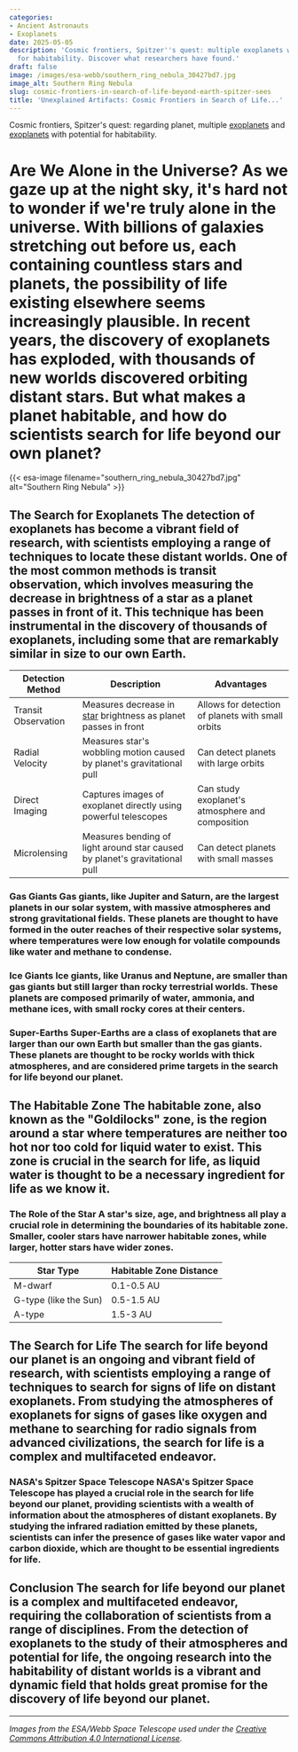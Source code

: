 ```yaml
---
categories:
- Ancient Astronauts
- Exoplanets
date: 2025-05-05
description: 'Cosmic frontiers, Spitzer''s quest: multiple exoplanets with potential
  for habitability. Discover what researchers have found.'
draft: false
image: /images/esa-webb/southern_ring_nebula_30427bd7.jpg
image_alt: Southern Ring Nebula
slug: cosmic-frontiers-in-search-of-life-beyond-earth-spitzer-sees
title: 'Unexplained Artifacts: Cosmic Frontiers in Search of Life...'
---
```


Cosmic frontiers, Spitzer's quest: regarding planet, multiple [exoplanets](/blog/the-enigmatic-realm-of-exoplanets-and-the-quest-for-habitabl) and [exoplanets](/blog/the-elusive-allure-of-exoplanets-and-the-quest-for-a-new-ear) with potential for habitability.

# Are We Alone in the Universe? As we gaze up at the night sky, it's hard not to wonder if we're truly alone in the universe. With billions of galaxies stretching out before us, each containing countless stars and planets, the possibility of life existing elsewhere seems increasingly plausible. In recent years, the discovery of exoplanets has exploded, with thousands of new worlds discovered orbiting distant stars. But what makes a planet habitable, and how do scientists search for life beyond our own planet?
{{< esa-image filename="southern_ring_nebula_30427bd7.jpg" alt="Southern Ring Nebula" >}}



 ## The Search for Exoplanets The detection of exoplanets has become a vibrant field of research, with scientists employing a range of techniques to locate these distant worlds. One of the most common methods is transit observation, which involves measuring the decrease in brightness of a star as a planet passes in front of it. This technique has been instrumental in the discovery of thousands of exoplanets, including some that are remarkably similar in size to our own Earth.

 | **Detection Method** | **Description** | **Advantages** |
| --- | --- | --- |
| Transit Observation | Measures decrease in [star](/blog/discovering-new-worlds-nasas-quest-for-exoplanets-and-the-se) brightness as planet passes in front | Allows for detection of planets with small orbits |
| Radial Velocity | Measures star's wobbling motion caused by planet's gravitational pull | Can detect planets with large orbits |
| Direct Imaging | Captures images of exoplanet directly using powerful telescopes | Can study exoplanet's atmosphere and composition |
| Microlensing | Measures bending of light around star caused by planet's gravitational pull | Can detect planets with small masses | ## Planetary Classification As the number of exoplanet discoveries grows, so too does our understanding of the diverse range of planetary types that exist. From gas giants and ice giants to super-Earths and rocky terrestrial worlds, each category provides valuable insights into the formation and evolution of planetary systems.

 ### Gas Giants Gas giants, like Jupiter and Saturn, are the largest planets in our solar system, with massive atmospheres and strong gravitational fields. These planets are thought to have formed in the outer reaches of their respective solar systems, where temperatures were low enough for volatile compounds like water and methane to condense.

 ### Ice Giants Ice giants, like Uranus and Neptune, are smaller than gas giants but still larger than rocky terrestrial worlds. These planets are composed primarily of water, ammonia, and methane ices, with small rocky cores at their centers.

 ### Super-Earths Super-Earths are a class of exoplanets that are larger than our own Earth but smaller than the gas giants. These planets are thought to be rocky worlds with thick atmospheres, and are considered prime targets in the search for life beyond our planet.

 ## The Habitable Zone The habitable zone, also known as the "Goldilocks" zone, is the region around a star where temperatures are neither too hot nor too cold for liquid water to exist. This zone is crucial in the search for life, as liquid water is thought to be a necessary ingredient for life as we know it.

 ### The Role of the Star A star's size, age, and brightness all play a crucial role in determining the boundaries of its habitable zone. Smaller, cooler stars have narrower habitable zones, while larger, hotter stars have wider zones.

 | **Star Type** | **Habitable Zone Distance** |
| --- | --- |
| M-dwarf | 0.1-0.5 AU |
| G-type (like the Sun) | 0.5-1.5 AU |
| A-type | 1.5-3 AU | ### The Role of the Planet A planet's atmosphere, magnetic field, and geological activity all play a crucial role in determining its habitability. A planet with a thick atmosphere, for example, may be able to retain heat and maintain liquid water on its surface, while a planet with a strong magnetic field may be able to protect its atmosphere from stellar winds.

 ## The Search for Life The search for life beyond our planet is an ongoing and vibrant field of research, with scientists employing a range of techniques to search for signs of life on distant exoplanets. From studying the atmospheres of exoplanets for signs of gases like oxygen and methane to searching for radio signals from advanced civilizations, the search for life is a complex and multifaceted endeavor.

 ### NASA's Spitzer Space Telescope NASA's Spitzer Space Telescope has played a crucial role in the search for life beyond our planet, providing scientists with a wealth of information about the atmospheres of distant exoplanets. By studying the infrared radiation emitted by these planets, scientists can infer the presence of gases like water vapor and carbon dioxide, which are thought to be essential ingredients for life.

 ## Conclusion The search for life beyond our planet is a complex and multifaceted endeavor, requiring the collaboration of scientists from a range of disciplines. From the detection of exoplanets to the study of their atmospheres and potential for life, the ongoing research into the habitability of distant worlds is a vibrant and dynamic field that holds great promise for the discovery of life beyond our planet.

---

*Images from the ESA/Webb Space Telescope used under the [Creative Commons Attribution 4.0 International License](https://creativecommons.org/licenses/by/4.0).*
